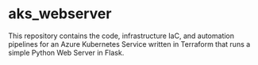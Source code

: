 # aks_webserver
This repository contains the code, infrastructure IaC, and automation pipelines for an Azure Kubernetes Service written in Terraform that runs a simple Python Web Server in Flask.

